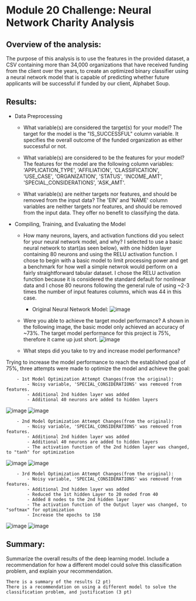 # Module 20 Challenge: Neural Network Charity Analysis

## Overview of the analysis: 
   The purpose of this analysis is to use the features in the provided dataset, a CSV containing more than 34,000 organizations that have received funding from the client over the years, to create an optimized binary classifier using a neural network model that is capable of predicting whether future applicants will be successful if funded by our client, Alphabet Soup.
   

## Results:
- Data Preprocessing
    - What variable(s) are considered the target(s) for your model?
The target for the model is the "IS_SUCCESSFUL" column variable.  It specifies the overall outcome of the funded organization as either successful or not.

    - What variable(s) are considered to be the features for your model?
The features for the model are the following column variables: 'APPLICATION_TYPE', 'AFFILIATION', 'CLASSIFICATION', 'USE_CASE', 'ORGANIZATION', 'STATUS', 'INCOME_AMT', 'SPECIAL_CONSIDERATIONS', 'ASK_AMT'.  
    
    - What variable(s) are neither targets nor features, and should be removed from the input data?
The 'EIN' and 'NAME' column variables are neither targets nor features, and should be removed from the input data.  They offer no benefit to classifying the data.
    
    
- Compiling, Training, and Evaluating the Model
    - How many neurons, layers, and activation functions did you select for your neural network model, and why?
I selected to use a basic neural network to start(as seen below), with one hidden layer containing 80 neurons and using the RELU activation function.  I chose to begin with a basic model to limit processing power and get a benchmark for how well a simple netwrok would perform on a fairly straightforward tabular dataset.  I chose the RELU activation function because it is considered the standard default for nonlinear data and I chose 80 neurons following the general rule of using ~2-3 times the number of input features columns, which was 44 in this case. 
        - Original Neural Network Model:
![image](https://user-images.githubusercontent.com/114360511/221687753-511ca52c-23e4-4bcb-924c-1a12747a98a4.png)

    - Were you able to achieve the target model performance?
A shown in the following image, the basic model only achieved an accuracy of ~73%.  The target model performance for this project is 75%, therefore it came up just short.
![image](https://user-images.githubusercontent.com/114360511/221687803-0df0ba04-00c4-4c18-ae16-0669b6e9d0a9.png)
 
    - What steps did you take to try and increase model performance?
    
Trying to increase the model performance to reach the established goal of 75%, three attempts were made to optimize the model and achieve the goal:

        - 1st Model Optimization Attempt Changes(from the original): 
            - Noisy variable, 'SPECIAL_CONSIDERATIONS' was removed from features.
            - Additional 2nd hidden layer was added
            - Additional 40 neurons are added to hidden layers
            
![image](https://user-images.githubusercontent.com/114360511/221686891-269b2a34-f9c4-4084-a781-f49d2fe8a540.png)
![image](https://user-images.githubusercontent.com/114360511/221687653-489e4541-1a2b-4987-9209-14edbd876612.png)

        - 2nd Model Optimization Attempt Changes(from the original):
            - Noisy variable, 'SPECIAL_CONSIDERATIONS' was removed from features.
            - Additional 2nd hidden layer was added
            - Additional 40 neurons are added to hidden layers
            - The activation function of the 2nd hidden layer was changed, to "tanh" for optimization
            
![image](https://user-images.githubusercontent.com/114360511/221697763-824829c3-14b6-46e1-b2b3-cfb197fcc85f.png)
![image](https://user-images.githubusercontent.com/114360511/221687120-1f84eaea-10f7-4d39-9ec7-b7ddd50b0e6c.png)

        - 3rd Model Optimization Attempt Changes(from the original):
            - Noisy variable, 'SPECIAL_CONSIDERATIONS' was removed from features.
            - Additional 2nd hidden layer was added
            - Reduced the 1st hidden Layer to 20 noded from 40
            - Added 8 nodes to the 2nd hidden layer
            - The activation function of the Output layer was changed, to "softmax" for optimization
            - Increase the epochs to 150
            
![image](https://user-images.githubusercontent.com/114360511/221687406-88c29375-7f37-4c3e-98fc-cbf6ccdd3b49.png)
![image](https://user-images.githubusercontent.com/114360511/221687434-b17bf00d-a53e-427d-8365-9c59350e693a.png)


## Summary: 
Summarize the overall results of the deep learning model. Include a recommendation for how a different model could solve this classification problem, and explain your recommendation.
    
    There is a summary of the results (2 pt)
    There is a recommendation on using a different model to solve the classification problem, and justification (3 pt)
